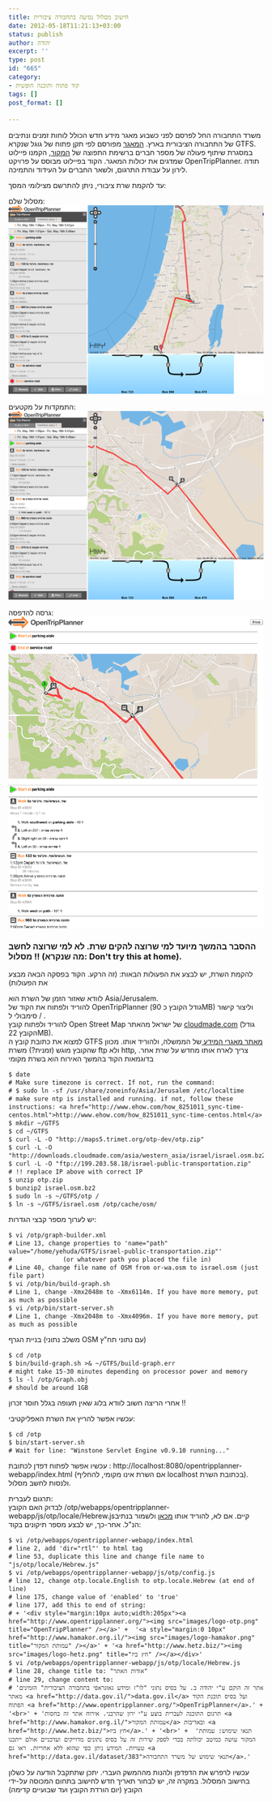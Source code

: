 ```yaml
---
title: חישוב מסלול נסיעה בתחבורה ציבורית
date: 2012-05-18T11:21:13+03:00
status: publish
author: יהודה
excerpt: ''
type: post
id: "665"
category:
- קוד פתוח ותוכנה חופשית
tags: []
post_format: []

---
```

משרד התחבורה החל לפרסם לפני כשבוע מאגר מידע חדש הכולל לוחות זמנים ונתיבים של התחבורה הציבורית בארץ. [המאגר](http://data.gov.il/dataset/383) מפורסם לפי תקן פתוח של גוגל שנקרא GTFS. במסגרת שיתוף פעולה של מספר חברים ברשימת התפוצה של [המקור](http://www.hamakor.org.il/), הקמנו פיילוט שמדגים את יכולות המאגר. הקוד בפיילוט מבוסס על פרויקט OpenTripPlanner. תודה לירון על עבודת התרגום, ולשאר החברים על העידוד והתמיכה.

עד להקמת שרת ציבורי, ניתן להתרשם מצילומי המסך:

מסלול שלם:  
![מסלול שלם](/img/2012/05/otp-il-1.png)

התמקדות על מקטעים:  
![התמקדות על מקטעים](/img/2012/05/otp-il-2.png)

גרסה להדפסה:  
![גרסה להדפסה](/img/2012/05/otp-il-3.png)

### ההסבר בהמשך מיועד למי שרוצה להקים שרת. לא למי שרוצה לחשב מסלול !! (מה שנקרא: Don't try this at home).

להקמת השרת, יש לבצע את הפעולות הבאות: (זה הרקע. הקוד בפסקה הבאה מבצע את הפעולות)

לוודא שאזור הזמן של השרת הוא Asia/Jerusalem.  
להוריד ולפתוח את הקוד של OpenTripPlanner (גודל הקובץ כ 90MB) וליצור קישור סימבולי ל / .  
להוריד ולפתוח קובץ Open Street Map של ישראל מהאתר [cloudmade.com](http://downloads.cloudmade.com/asia/western_asia/israel) (גודל הקובץ 22MB).  
למצוא את כתובת קובץ ה GTFS [מאתר מאגרי המידע ](http://data.gov.il/dataset/383)של הממשלה, ולהוריד אותו. מכוון שהקובץ מוגש (זמנית?) משרת ftp ולא http, צריך לארח אותו מחדש על שרת אחר. בדוגמאות הקוד בהמשך האירוח הוא בשרת מקומי

```shell
$ date
# Make sure timezone is correct. If not, run the command:
# $ sudo ln -sf /usr/share/zoneinfo/Asia/Jerusalem /etc/localtime
# make sure ntp is installed and running. if not, follow these instructions: <a href="http://www.ehow.com/how_8251011_sync-time-centos.html">http://www.ehow.com/how_8251011_sync-time-centos.html</a>
$ mkdir ~/GTFS
$ cd ~/GTFS
$ curl -L -O "http://maps5.trimet.org/otp-dev/otp.zip"
$ curl -L -O "http://downloads.cloudmade.com/asia/western_asia/israel/israel.osm.bz2"
$ curl -L -O "ftp://199.203.58.18/israel-public-transportation.zip"
# !! replace IP above with correct IP
$ unzip otp.zip
$ bunzip2 israel.osm.bz2
$ sudo ln -s ~/GTFS/otp /
$ ln -s ~/GTFS/israel.osm /otp/cache/osm/
```

יש לערוך מספר קבצי הגדרות:

```shell
$ vi /otp/graph-builder.xml
# Line 13, change properties to 'name="path" value="/home/yehuda/GTFS/israel-public-transportation.zip"'
#              (or whatever path you placed the file in)
# Line 40, change file name of OSM from or-wa.osm to israel.osm (just file part)
$ vi /otp/bin/build-graph.sh
# Line 1, change -Xmx2048m to -Xmx6114m. If you have more memory, put as much as possible
$ vi /otp/bin/start-server.sh
# Line 1, change -Xmx2048m to -Xmx4096m. If you have more memory, put as much as possible
```

בניית הגרף (משלב נתוני OSM עם נתוני תח"ץ)

```shell
$ cd /otp
$ bin/build-graph.sh >& ~/GTFS/build-graph.err
# might take 15-30 minutes depending on processor power and memory
$ ls -l /otp/Graph.obj
# should be around 1GB
```

אחרי הריצה חשוב לוודא בלוג שאין תעופה בגלל חוסר זכרון !!

עכשיו אפשר להריץ את השרת האפליקטיבי:

```shell
$ cd /otp
$ bin/start-server.sh
# Wait for line: "Winstone Servlet Engine v0.9.10 running..."
```

עכשיו אפשר לפתוח דפדן לכתובת : http://localhost:8080/opentripplanner-webapp/index.html (אם השרת אינו מקומי, להחליף localhost בכתובת השרת). ולנסות לחשב מסלול.

תרגום לעברית:  
לבדוק האם הקובץ ‎/otp/webapps/opentripplanner-webapp/js/otp/locale/Hebrew.js‏ קיים. אם לא, להוריד אותו [מכאן](https://github.com/openplans/OpenTripPlanner/blob/master/opentripplanner-webapp/src/main/webapp/js/otp/locale/Hebrew.js) ולשמור בנתיב הנ"ל. אחר-כך, יש לבצע מספר תיקונים בקוד:

```shell
$ vi /otp/webapps/opentripplanner-webapp/index.html
# line 2, add 'dir="rtl"' to html tag
# line 53, duplicate this line and change file name to "js/otp/locale/Hebrew.js"
$ vi /otp/webapps/opentripplanner-webapp/js/otp/config.js
# line 12, change otp.locale.English to otp.locale.Hebrew (at end of line)
# line 175, change value of 'enabled' to 'true'
# line 177, add this to end of string:
# + '<div style="margin:10px auto;width:205px"><a href="http://www.opentripplanner.org/"><img src="images/logo-otp.png" title="OpenTripPlanner" /></a>' +  '<a style="margin:0 10px" href="http://www.hamakor.org.il/"><img src="images/logo-hamakor.png" title="עמותת המקור" /></a>' + '<a href="http://www.hetz.biz/"><img src="images/logo-hetz.png" title="חץ ביז" /></a></div>'
$ vi /otp/webapps/opentripplanner-webapp/js/otp/locale/Hebrew.js
# line 28, change title to: "אודות האתר"
# line 29, change content to:
# 'אתר זה הוקם ע"י יהודה ב. על בסיס נתוני "לו"ז ומידע גאוגראפי בתחבורה הציבורית" הזמינים מאתר <a href="http://data.gov.il/">data.gov.il</a> ועל בסיס תוכנת הקוד הפתוח <a href="http://www.opentripplanner.org/">OpenTripPlanner</a>.' + '<br>' + 'תרגום התוכנה לעברית בוצע ע"י ירון שהרבני. אירוח אתר זה בחסות <a href="http://www.hamakor.org.il/">עמותת המקור</a> ובאדיבות <a href="http://www.hetz.biz/">חץ ביז</a>.' + '<br>' +  'תנאי שימוש: עמותת המקור עושה כמיטב יכולתה בכדי לספק שירות זה על בסיס נתונים מדוייקים ועדכניים אולם ייתכנו טעויות. המידע ניתן כפי שהוא ללא אחריות. ראו גם <a href="http://data.gov.il/dataset/383">תנאי שימוש של משרד התחבורה</a>.'
```

עכשיו לרפרש את הדפדפן ולהנות מההמשק העברי. יתכן שתתקבל הודעה על כשלון בחישוב המסלול. במקרה זה, יש לבחור תאריך חדש לחישוב בתחום המכוסה על-ידי הקובץ (יום הורדת הקובץ ועד שבועיים קדימה)
